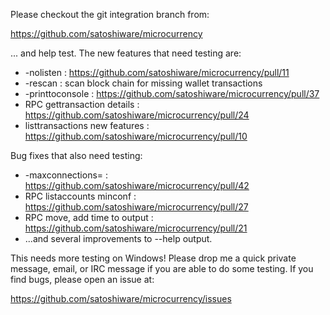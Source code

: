 Please checkout the git integration branch from:

https://github.com/satoshiware/microcurrency

... and help test.  The new features that need testing are:

* -nolisten : https://github.com/satoshiware/microcurrency/pull/11
* -rescan : scan block chain for missing wallet transactions
* -printtoconsole : https://github.com/satoshiware/microcurrency/pull/37
* RPC gettransaction details : https://github.com/satoshiware/microcurrency/pull/24
* listtransactions new features : https://github.com/satoshiware/microcurrency/pull/10

Bug fixes that also need testing:

* -maxconnections= : https://github.com/satoshiware/microcurrency/pull/42
* RPC listaccounts minconf : https://github.com/satoshiware/microcurrency/pull/27
* RPC move, add time to output : https://github.com/satoshiware/microcurrency/pull/21
* ...and several improvements to --help output.

This needs more testing on Windows!  Please drop me a quick private message, email, or IRC message if you are able to do some testing.  If you find bugs, please open an issue at:

https://github.com/satoshiware/microcurrency/issues
